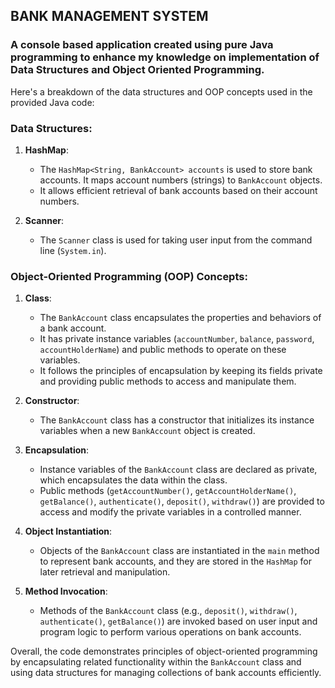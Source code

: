 ## BANK MANAGEMENT SYSTEM

### A console based application created using pure Java programming to enhance my knowledge on implementation of Data Structures and Object Oriented Programming.

Here's a breakdown of the data structures and OOP concepts used in the provided Java code:

### Data Structures:
1. **HashMap**:
    - The `HashMap<String, BankAccount> accounts` is used to store bank accounts. It maps account numbers (strings) to `BankAccount` objects.
    - It allows efficient retrieval of bank accounts based on their account numbers.

2. **Scanner**:
    - The `Scanner` class is used for taking user input from the command line (`System.in`).

### Object-Oriented Programming (OOP) Concepts:
1. **Class**:
    - The `BankAccount` class encapsulates the properties and behaviors of a bank account.
    - It has private instance variables (`accountNumber`, `balance`, `password`, `accountHolderName`) and public methods to operate on these variables.
    - It follows the principles of encapsulation by keeping its fields private and providing public methods to access and manipulate them.

2. **Constructor**:
    - The `BankAccount` class has a constructor that initializes its instance variables when a new `BankAccount` object is created.

3. **Encapsulation**:
    - Instance variables of the `BankAccount` class are declared as private, which encapsulates the data within the class.
    - Public methods (`getAccountNumber()`, `getAccountHolderName()`, `getBalance()`, `authenticate()`, `deposit()`, `withdraw()`) are provided to access and modify the private variables in a controlled manner.

5. **Object Instantiation**:
    - Objects of the `BankAccount` class are instantiated in the `main` method to represent bank accounts, and they are stored in the `HashMap` for later retrieval and manipulation.

6. **Method Invocation**:
    - Methods of the `BankAccount` class (e.g., `deposit()`, `withdraw()`, `authenticate()`, `getBalance()`) are invoked based on user input and program logic to perform various operations on bank accounts.

Overall, the code demonstrates principles of object-oriented programming by encapsulating related functionality within the `BankAccount` class and using data structures for managing collections of bank accounts efficiently.
